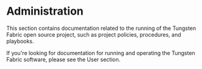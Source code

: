 # Administration

This section contains documentation related to the running of the Tungsten Fabric open source project, such as project policies, procedures, and playbooks.

If you're looking for documentation for running and operating the Tungsten Fabric software, please see the User section.
